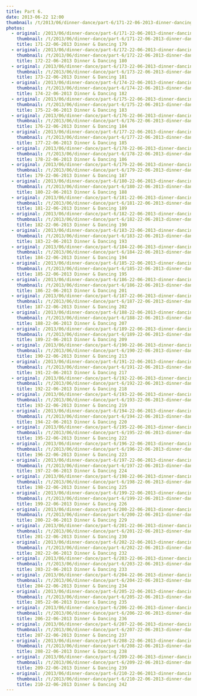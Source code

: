 ```yaml
---
title: Part 6.
date: 2013-06-22 12:00
thumbnail: /t/2013/06/dinner-dance/part-6/171-22-06-2013-dinner-dancing-179.jpg
photos:
  - original: /2013/06/dinner-dance/part-6/171-22-06-2013-dinner-dancing-179.jpg
    thumbnail: /t/2013/06/dinner-dance/part-6/171-22-06-2013-dinner-dancing-179.jpg
    title: 171-22-06-2013 Dinner & Dancing 179
  - original: /2013/06/dinner-dance/part-6/172-22-06-2013-dinner-dancing-180.jpg
    thumbnail: /t/2013/06/dinner-dance/part-6/172-22-06-2013-dinner-dancing-180.jpg
    title: 172-22-06-2013 Dinner & Dancing 180
  - original: /2013/06/dinner-dance/part-6/173-22-06-2013-dinner-dancing-181.jpg
    thumbnail: /t/2013/06/dinner-dance/part-6/173-22-06-2013-dinner-dancing-181.jpg
    title: 173-22-06-2013 Dinner & Dancing 181
  - original: /2013/06/dinner-dance/part-6/174-22-06-2013-dinner-dancing-182.jpg
    thumbnail: /t/2013/06/dinner-dance/part-6/174-22-06-2013-dinner-dancing-182.jpg
    title: 174-22-06-2013 Dinner & Dancing 182
  - original: /2013/06/dinner-dance/part-6/175-22-06-2013-dinner-dancing-183.jpg
    thumbnail: /t/2013/06/dinner-dance/part-6/175-22-06-2013-dinner-dancing-183.jpg
    title: 175-22-06-2013 Dinner & Dancing 183
  - original: /2013/06/dinner-dance/part-6/176-22-06-2013-dinner-dancing-184.jpg
    thumbnail: /t/2013/06/dinner-dance/part-6/176-22-06-2013-dinner-dancing-184.jpg
    title: 176-22-06-2013 Dinner & Dancing 184
  - original: /2013/06/dinner-dance/part-6/177-22-06-2013-dinner-dancing-185.jpg
    thumbnail: /t/2013/06/dinner-dance/part-6/177-22-06-2013-dinner-dancing-185.jpg
    title: 177-22-06-2013 Dinner & Dancing 185
  - original: /2013/06/dinner-dance/part-6/178-22-06-2013-dinner-dancing-186.jpg
    thumbnail: /t/2013/06/dinner-dance/part-6/178-22-06-2013-dinner-dancing-186.jpg
    title: 178-22-06-2013 Dinner & Dancing 186
  - original: /2013/06/dinner-dance/part-6/179-22-06-2013-dinner-dancing-187.jpg
    thumbnail: /t/2013/06/dinner-dance/part-6/179-22-06-2013-dinner-dancing-187.jpg
    title: 179-22-06-2013 Dinner & Dancing 187
  - original: /2013/06/dinner-dance/part-6/180-22-06-2013-dinner-dancing-188.jpg
    thumbnail: /t/2013/06/dinner-dance/part-6/180-22-06-2013-dinner-dancing-188.jpg
    title: 180-22-06-2013 Dinner & Dancing 188
  - original: /2013/06/dinner-dance/part-6/181-22-06-2013-dinner-dancing-189.jpg
    thumbnail: /t/2013/06/dinner-dance/part-6/181-22-06-2013-dinner-dancing-189.jpg
    title: 181-22-06-2013 Dinner & Dancing 189
  - original: /2013/06/dinner-dance/part-6/182-22-06-2013-dinner-dancing-190.jpg
    thumbnail: /t/2013/06/dinner-dance/part-6/182-22-06-2013-dinner-dancing-190.jpg
    title: 182-22-06-2013 Dinner & Dancing 190
  - original: /2013/06/dinner-dance/part-6/183-22-06-2013-dinner-dancing-193.jpg
    thumbnail: /t/2013/06/dinner-dance/part-6/183-22-06-2013-dinner-dancing-193.jpg
    title: 183-22-06-2013 Dinner & Dancing 193
  - original: /2013/06/dinner-dance/part-6/184-22-06-2013-dinner-dancing-194.jpg
    thumbnail: /t/2013/06/dinner-dance/part-6/184-22-06-2013-dinner-dancing-194.jpg
    title: 184-22-06-2013 Dinner & Dancing 194
  - original: /2013/06/dinner-dance/part-6/185-22-06-2013-dinner-dancing-195.jpg
    thumbnail: /t/2013/06/dinner-dance/part-6/185-22-06-2013-dinner-dancing-195.jpg
    title: 185-22-06-2013 Dinner & Dancing 195
  - original: /2013/06/dinner-dance/part-6/186-22-06-2013-dinner-dancing-201.jpg
    thumbnail: /t/2013/06/dinner-dance/part-6/186-22-06-2013-dinner-dancing-201.jpg
    title: 186-22-06-2013 Dinner & Dancing 201
  - original: /2013/06/dinner-dance/part-6/187-22-06-2013-dinner-dancing-202.jpg
    thumbnail: /t/2013/06/dinner-dance/part-6/187-22-06-2013-dinner-dancing-202.jpg
    title: 187-22-06-2013 Dinner & Dancing 202
  - original: /2013/06/dinner-dance/part-6/188-22-06-2013-dinner-dancing-207.jpg
    thumbnail: /t/2013/06/dinner-dance/part-6/188-22-06-2013-dinner-dancing-207.jpg
    title: 188-22-06-2013 Dinner & Dancing 207
  - original: /2013/06/dinner-dance/part-6/189-22-06-2013-dinner-dancing-209.jpg
    thumbnail: /t/2013/06/dinner-dance/part-6/189-22-06-2013-dinner-dancing-209.jpg
    title: 189-22-06-2013 Dinner & Dancing 209
  - original: /2013/06/dinner-dance/part-6/190-22-06-2013-dinner-dancing-213.jpg
    thumbnail: /t/2013/06/dinner-dance/part-6/190-22-06-2013-dinner-dancing-213.jpg
    title: 190-22-06-2013 Dinner & Dancing 213
  - original: /2013/06/dinner-dance/part-6/191-22-06-2013-dinner-dancing-217.jpg
    thumbnail: /t/2013/06/dinner-dance/part-6/191-22-06-2013-dinner-dancing-217.jpg
    title: 191-22-06-2013 Dinner & Dancing 217
  - original: /2013/06/dinner-dance/part-6/192-22-06-2013-dinner-dancing-218.jpg
    thumbnail: /t/2013/06/dinner-dance/part-6/192-22-06-2013-dinner-dancing-218.jpg
    title: 192-22-06-2013 Dinner & Dancing 218
  - original: /2013/06/dinner-dance/part-6/193-22-06-2013-dinner-dancing-219.jpg
    thumbnail: /t/2013/06/dinner-dance/part-6/193-22-06-2013-dinner-dancing-219.jpg
    title: 193-22-06-2013 Dinner & Dancing 219
  - original: /2013/06/dinner-dance/part-6/194-22-06-2013-dinner-dancing-220.jpg
    thumbnail: /t/2013/06/dinner-dance/part-6/194-22-06-2013-dinner-dancing-220.jpg
    title: 194-22-06-2013 Dinner & Dancing 220
  - original: /2013/06/dinner-dance/part-6/195-22-06-2013-dinner-dancing-222.jpg
    thumbnail: /t/2013/06/dinner-dance/part-6/195-22-06-2013-dinner-dancing-222.jpg
    title: 195-22-06-2013 Dinner & Dancing 222
  - original: /2013/06/dinner-dance/part-6/196-22-06-2013-dinner-dancing-223.jpg
    thumbnail: /t/2013/06/dinner-dance/part-6/196-22-06-2013-dinner-dancing-223.jpg
    title: 196-22-06-2013 Dinner & Dancing 223
  - original: /2013/06/dinner-dance/part-6/197-22-06-2013-dinner-dancing-224.jpg
    thumbnail: /t/2013/06/dinner-dance/part-6/197-22-06-2013-dinner-dancing-224.jpg
    title: 197-22-06-2013 Dinner & Dancing 224
  - original: /2013/06/dinner-dance/part-6/198-22-06-2013-dinner-dancing-225.jpg
    thumbnail: /t/2013/06/dinner-dance/part-6/198-22-06-2013-dinner-dancing-225.jpg
    title: 198-22-06-2013 Dinner & Dancing 225
  - original: /2013/06/dinner-dance/part-6/199-22-06-2013-dinner-dancing-226.jpg
    thumbnail: /t/2013/06/dinner-dance/part-6/199-22-06-2013-dinner-dancing-226.jpg
    title: 199-22-06-2013 Dinner & Dancing 226
  - original: /2013/06/dinner-dance/part-6/200-22-06-2013-dinner-dancing-229.jpg
    thumbnail: /t/2013/06/dinner-dance/part-6/200-22-06-2013-dinner-dancing-229.jpg
    title: 200-22-06-2013 Dinner & Dancing 229
  - original: /2013/06/dinner-dance/part-6/201-22-06-2013-dinner-dancing-230.jpg
    thumbnail: /t/2013/06/dinner-dance/part-6/201-22-06-2013-dinner-dancing-230.jpg
    title: 201-22-06-2013 Dinner & Dancing 230
  - original: /2013/06/dinner-dance/part-6/202-22-06-2013-dinner-dancing-232.jpg
    thumbnail: /t/2013/06/dinner-dance/part-6/202-22-06-2013-dinner-dancing-232.jpg
    title: 202-22-06-2013 Dinner & Dancing 232
  - original: /2013/06/dinner-dance/part-6/203-22-06-2013-dinner-dancing-233.jpg
    thumbnail: /t/2013/06/dinner-dance/part-6/203-22-06-2013-dinner-dancing-233.jpg
    title: 203-22-06-2013 Dinner & Dancing 233
  - original: /2013/06/dinner-dance/part-6/204-22-06-2013-dinner-dancing-234.jpg
    thumbnail: /t/2013/06/dinner-dance/part-6/204-22-06-2013-dinner-dancing-234.jpg
    title: 204-22-06-2013 Dinner & Dancing 234
  - original: /2013/06/dinner-dance/part-6/205-22-06-2013-dinner-dancing-235.jpg
    thumbnail: /t/2013/06/dinner-dance/part-6/205-22-06-2013-dinner-dancing-235.jpg
    title: 205-22-06-2013 Dinner & Dancing 235
  - original: /2013/06/dinner-dance/part-6/206-22-06-2013-dinner-dancing-236.jpg
    thumbnail: /t/2013/06/dinner-dance/part-6/206-22-06-2013-dinner-dancing-236.jpg
    title: 206-22-06-2013 Dinner & Dancing 236
  - original: /2013/06/dinner-dance/part-6/207-22-06-2013-dinner-dancing-237.jpg
    thumbnail: /t/2013/06/dinner-dance/part-6/207-22-06-2013-dinner-dancing-237.jpg
    title: 207-22-06-2013 Dinner & Dancing 237
  - original: /2013/06/dinner-dance/part-6/208-22-06-2013-dinner-dancing-238.jpg
    thumbnail: /t/2013/06/dinner-dance/part-6/208-22-06-2013-dinner-dancing-238.jpg
    title: 208-22-06-2013 Dinner & Dancing 238
  - original: /2013/06/dinner-dance/part-6/209-22-06-2013-dinner-dancing-239.jpg
    thumbnail: /t/2013/06/dinner-dance/part-6/209-22-06-2013-dinner-dancing-239.jpg
    title: 209-22-06-2013 Dinner & Dancing 239
  - original: /2013/06/dinner-dance/part-6/210-22-06-2013-dinner-dancing-242.jpg
    thumbnail: /t/2013/06/dinner-dance/part-6/210-22-06-2013-dinner-dancing-242.jpg
    title: 210-22-06-2013 Dinner & Dancing 242
---
```

